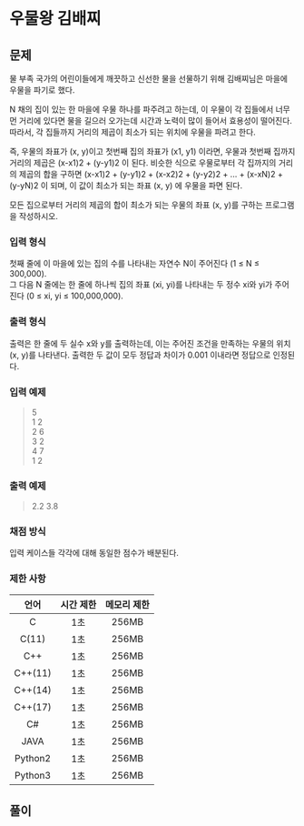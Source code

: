 # 우물왕 김배찌
## 문제
물 부족 국가의 어린이들에게 깨끗하고 신선한 물을 선물하기 위해 김배찌님은 마을에 우물을 파기로 했다.  

N 채의 집이 있는 한 마을에 우물 하나를 파주려고 하는데, 이 우물이 각 집들에서 너무 먼 거리에 있다면 물을 길으러 오가는데 시간과 노력이 많이 들어서 효용성이 떨어진다. 따라서, 각 집들까지 거리의 제곱이 최소가 되는 위치에 우물을 파려고 한다.  

즉, 우물의 좌표가 (x, y)이고 첫번째 집의 좌표가 (x1, y1) 이라면, 우물과 첫번째 집까지 거리의 제곱은 (x-x1)2 + (y-y1)2 이 된다. 비슷한 식으로 우물로부터 각 집까지의 거리의 제곱의 합을 구하면 (x-x1)2 + (y-y1)2 + (x-x2)2 + (y-y2)2 + ... + (x-xN)2 + (y-yN)2 이 되며, 이 값이 최소가 되는 좌표 (x, y) 에 우물을 파면 된다.  

모든 집으로부터 거리의 제곱의 합이 최소가 되는 우물의 좌표 (x, y)를 구하는 프로그램을 작성하시오.

### 입력 형식
첫째 줄에 이 마을에 있는 집의 수를 나타내는 자연수 N이 주어진다 (1 ≤ N ≤ 300,000).  
그 다음 N 줄에는 한 줄에 하나씩 집의 좌표 (xi, yi)를 나타내는 두 정수 xi와 yi가 주어진다 (0 ≤ xi, yi ≤ 100,000,000).

### 출력 형식
출력은 한 줄에 두 실수 x와 y를 출력하는데, 이는 주어진 조건을 만족하는 우물의 위치 (x, y)를 나타낸다. 출력한 두 값이 모두 정답과 차이가 0.001 이내라면 정답으로 인정된다.

### 입력 예제
> 5  
> 1 2  
> 2 6  
> 3 2  
> 4 7  
> 1 2  

### 출력 예제
> 2.2 3.8 

### 채점 방식
입력 케이스들 각각에 대해 동일한 점수가 배분된다.

### 제한 사항
|     언어     |  시간 제한   | 메모리 제한  |
|:------------:|:------------:|:------------:|
|       C      |      1초     |    256MB     |
|     C(11)    |      1초     |    256MB     |
|      C++     |      1초     |    256MB     |
|    C++(11)   |      1초     |    256MB     |
|    C++(14)   |      1초     |    256MB     |
|    C++(17)   |      1초     |    256MB     |
|      C#      |      1초     |    256MB     |
|     JAVA     |      1초     |    256MB     |
|    Python2   |      1초     |    256MB     |
|    Python3   |      1초     |    256MB     |

## 풀이
